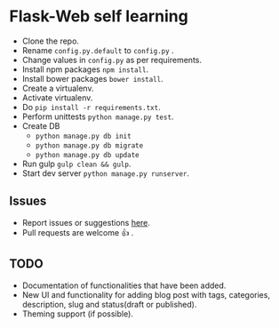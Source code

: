 # Flask-Web self learning

* Clone the repo.
* Rename ```config.py.default``` to ```config.py``` .
* Change values in ```config.py``` as per requirements.
* Install npm packages ```npm install```.
* Install bower packages ```bower install```.
* Create a virtualenv.
* Activate virtualenv.
* Do ```pip install -r requirements.txt```.
* Perform unittests ```python manage.py test```.
* Create DB
    * ```python manage.py db init```
    * ```python manage.py db migrate```
    * ```python manage.py db update```
* Run gulp ```gulp clean && gulp```.
* Start dev server ```python manage.py runserver```.

## Issues
* Report issues or suggestions [here](https://github.com/brijeshb42/yapper/issues/new).
* Pull requests are welcome :thumbsup: .

## TODO

* Documentation of functionalities that have been added.
* New UI and functionality for adding blog post with tags, categories, description, slug and status(draft or published).
* Theming support (if possible).
